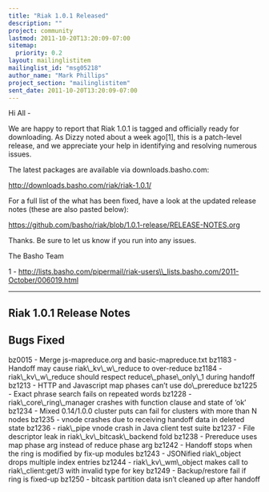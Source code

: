 ```yaml
---
title: "Riak 1.0.1 Released"
description: ""
project: community
lastmod: 2011-10-20T13:20:09-07:00
sitemap:
  priority: 0.2
layout: mailinglistitem
mailinglist_id: "msg05218"
author_name: "Mark Phillips"
project_section: "mailinglistitem"
sent_date: 2011-10-20T13:20:09-07:00
---
```



Hi All -

We are happy to report that Riak 1.0.1 is tagged and officially ready
for downloading. As Dizzy noted about a week ago[1], this is a
patch-level release, and we appreciate your help in identifying and
resolving numerous issues.

The latest packages are available via downloads.basho.com:

http://downloads.basho.com/riak/riak-1.0.1/

For a full list of the what has been fixed, have a look at the updated
release notes (these are also pasted below):

https://github.com/basho/riak/blob/1.0.1-release/RELEASE-NOTES.org

Thanks. Be sure to let us know if you run into any issues.

The Basho Team

1 - 
http://lists.basho.com/pipermail/riak-users\\_lists.basho.com/2011-October/006019.html

-------------------------------------
Riak 1.0.1 Release Notes
-------------------------------------

Bugs Fixed
------------------

bz0015 - Merge js-mapreduce.org and basic-mapreduce.txt
bz1183 - Handoff may cause riak\\_kv\\_w\\_reduce to over-reduce
bz1184 - riak\\_kv\\_w\\_reduce should respect reduce\\_phase\\_only\\_1 during handoff
bz1213 - HTTP and Javascript map phases can’t use do\\_prereduce
bz1225 - Exact phrase search fails on repeated words
bz1228 - riak\\_core\\_ring\\_manager crashes with function clause and state of ‘ok’
bz1234 - Mixed 0.14/1.0.0 cluster puts can fail for clusters with more
than N nodes
bz1235 - vnode crashes due to receiving handoff data in deleted state
bz1236 - riak\\_pipe vnode crash in Java client test suite
bz1237 - File descriptor leak in riak\\_kv\\_bitcask\\_backend fold
bz1238 - Prereduce uses map phase arg instead of reduce phase arg
bz1242 - Handoff stops when the ring is modified by fix-up modules
bz1243 - JSONified riak\\_object drops multiple index entries
bz1244 - riak\\_kv\\_wm\\_object makes call to riak\\_client:get/3 with
invalid type for key
bz1249 - Backup/restore fail if ring is fixed-up
bz1250 - bitcask partition data isn’t cleaned up after handoff

